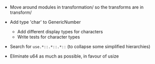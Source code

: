 * Move around modules in transformation/ so the transforms are in transform/
* Add type 'char' to GenericNumber
  * Add different display types for characters
  * Write tests for character types

* Search for `use.*::.*::.*::` (to collapse some simplified hierarchies)
* Eliminate u64 as much as possible, in favour of usize
